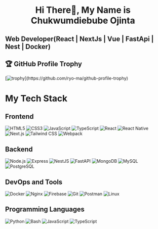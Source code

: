 
<h1 align="center">Hi There👋, My Name is Chukwumdiebube Ojinta</h1>
<h2>Web Developer(React | NextJs | Vue | FastApi | Nest | Docker)</h2>

## 🏆 GitHub Profile Trophy

[![trophy](https://github-profile-trophy.vercel.app/?username=IamChukwumdiebubeOjinta&rank=-B,-?)](https://github.com/ryo-ma/github-profile-trophy)

# My Tech Stack

## Frontend
![HTML5](https://img.shields.io/badge/-HTML5-E34F26?style=flat-rounded&logo=html5&logoColor=white)
![CSS3](https://img.shields.io/badge/-CSS3-1572B6?style=flat-rounded&logo=css3&logoColor=white)
![JavaScript](https://img.shields.io/badge/-JavaScript-F7DF1E?style=flat-rounded&logo=javascript&logoColor=black)
![TypeScript](https://img.shields.io/badge/-TypeScript-007ACC?style=flat-rounded&logo=typescript&logoColor=white)
![React](https://img.shields.io/badge/-React-61DAFB?style=flat-rounded&logo=react&logoColor=black)
![React Native](https://img.shields.io/badge/-React%20Native-61DAFB?style=flat-rounded&logo=react&logoColor=black)
![Next.js](https://img.shields.io/badge/-Next.js-000000?style=flat-rounded&logo=nextdotjs&logoColor=white)
![Tailwind CSS](https://img.shields.io/badge/-Tailwind%20CSS-38B2AC?style=flat-rounded&logo=tailwind-css&logoColor=white)
![Webpack](https://img.shields.io/badge/-Webpack-8DD6F9?style=flat-rounded&logo=webpack&logoColor=black)

## Backend
![Node.js](https://img.shields.io/badge/-Node.js-339933?style=flat-rounded&logo=nodedotjs&logoColor=white)
![Express](https://img.shields.io/badge/-Express-000000?style=flat-rounded&logo=express&logoColor=white)
![NestJS](https://img.shields.io/badge/-NestJS-E0234E?style=flat-rounded&logo=nestjs&logoColor=white)
![FastAPI](https://img.shields.io/badge/-FastAPI-009688?style=flat-rounded&logo=fastapi&logoColor=white)
![MongoDB](https://img.shields.io/badge/-MongoDB-47A248?style=flat-rounded&logo=mongodb&logoColor=white)
![MySQL](https://img.shields.io/badge/-MySQL-4479A1?style=flat-rounded&logo=mysql&logoColor=white)
![PostgreSQL](https://img.shields.io/badge/-PostgreSQL-336791?style=flat-rounded&logo=postgresql&logoColor=white)

## DevOps and Tools
![Docker](https://img.shields.io/badge/-Docker-2496ED?style=flat-rounded&logo=docker&logoColor=white)
![Nginx](https://img.shields.io/badge/-Nginx-009639?style=flat-rounded&logo=nginx&logoColor=white)
![Firebase](https://img.shields.io/badge/-Firebase-FFCA28?style=flat-rounded&logo=firebase&logoColor=black)
![Git](https://img.shields.io/badge/-Git-F05032?style=flat-rounded&logo=git&logoColor=white)
![Postman](https://img.shields.io/badge/-Postman-FF6C37?style=flat-rounded&logo=postman&logoColor=white)
![Linux](https://img.shields.io/badge/-Linux-FCC624?style=flat-rounded&logo=linux&logoColor=black)

## Programming Languages
![Python](https://img.shields.io/badge/-Python-3776AB?style=flat-rounded&logo=python&logoColor=white)
![Bash](https://img.shields.io/badge/-Bash-4EAA25?style=flat-rounded&logo=gnu-bash&logoColor=white)
![JavaScript](https://img.shields.io/badge/-JavaScript-F7DF1E?style=flat-rounded&logo=javascript&logoColor=black)
![TypeScript](https://img.shields.io/badge/-TypeScript-007ACC?style=flat-rounded&logo=typescript&logoColor=white)
